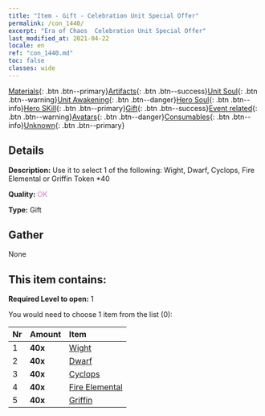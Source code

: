 ```yaml
---
title: "Item - Gift - Celebration Unit Special Offer"
permalink: /con_1440/
excerpt: "Era of Chaos  Celebration Unit Special Offer"
last_modified_at: 2021-04-22
locale: en
ref: "con_1440.md"
toc: false
classes: wide
---
```

 [Materials](/Items/){: .btn .btn--primary}[Artifacts](/Items/Artifacts/){: .btn .btn--success}[Unit Soul](/Items/UnitSoul/){: .btn .btn--warning}[Unit Awakening](/Items/UnitAwakening/){: .btn .btn--danger}[Hero Soul](/Items/HeroSoul/){: .btn .btn--info}[Hero SKill](/Items/HeroSkill/){: .btn .btn--primary}[Gift](/Items/Gift/){: .btn .btn--success}[Event related](/Items/Events/){: .btn .btn--warning}[Avatars](/Items/Avatars/){: .btn .btn--danger}[Consumables](/Items/Consumables/){: .btn .btn--info}[Unknown](/Items/Unknown/){: .btn .btn--primary}

## Details
 **Description:** Use it to select 1 of the following: Wight, Dwarf, Cyclops, Fire Elemental or Griffin Token *40

 **Quality:** <span style="color: #DA70D6">OK</span>

 **Type:** Gift

## Gather

  None

## This item contains:

 **Required Level to open:** 1

 You would need to choose 1 item from the list (0):

  | Nr | Amount |     Item    |
  |:---|:-------|:------------|
  | 1 |  **40x** | [Wight](/Items/unt_210/) |  | 
  | 2 |  **40x** | [Dwarf](/Items/unt_200/) |  | 
  | 3 |  **40x** | [Cyclops](/Items/unt_222/) |  | 
  | 4 |  **40x** | [Fire Elemental](/Items/unt_265/) |  | 
  | 5 |  **40x** | [Griffin](/Items/unt_192/) |  | 
